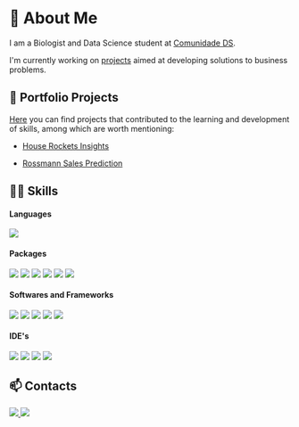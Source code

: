 
<h1>🌱 About Me </h1>

I am a Biologist and Data Science student at [Comunidade DS](https://www.comunidadedatascience.com/).


I'm currently working on [projects](https://github.com/rodrigomenon?tab=repositories) aimed at developing solutions to business problems.


<h2>🔭 Portfolio Projects</h2>

[Here](https://github.com/rodrigomenon?tab=repositories) you can find projects that contributed to the learning and development of skills, among which are worth mentioning:

- [House Rockets Insights](https://github.com/rodrigomenon/House-Rockets-Insights)

- [Rossmann Sales Prediction](https://github.com/rodrigomenon/Rossmann-Sales-Prediction)

<h2>👨‍💻 Skills</h2>

<h4>Languages</h4>
<p>
  <img src="https://img.shields.io/badge/Python-3776AB?style=for-the-badge&logo=python&logoColor=white"/>
  </p>

<h4>Packages</h4>
<p>
  <img src="https://img.shields.io/badge/Pandas-2C2D72?style=for-the-badge&logo=pandas&logoColor=white"/>
  <img src="https://img.shields.io/badge/Numpy-777BB4?style=for-the-badge&logo=numpy&logoColor=white"/>
  <img src="https://img.shields.io/badge/SciPy-654FF0?style=for-the-badge&logo=SciPy&logoColor=white"/>
  <img src="https://img.shields.io/badge/json-5E5C5C?style=for-the-badge&logo=json&logoColor=white"/>
  <img src="https://img.shields.io/badge/scikit_learn-F7931E?style=for-the-badge&logo=scikit-learn&logoColor=white"/>
  <img src="https://img.shields.io/badge/Plotly-239120?style=for-the-badge&logo=plotly&logoColor=white"/>
  </p>


<h4>Softwares and Frameworks</h4>
<p>
  <img src="https://img.shields.io/badge/Streamlit-FF4B4B?style=for-the-badge&logo=Streamlit&logoColor=white"/>
  <img src="https://img.shields.io/badge/Git-F05032?style=for-the-badge&logo=git&logoColor=white"/>
  <img src="https://img.shields.io/badge/Heroku-430098?style=for-the-badge&logo=heroku&logoColor=white"/>
  <img src="https://img.shields.io/badge/Flask-000000?style=for-the-badge&logo=flask&logoColor=white"/>
  <img src="https://img.shields.io/badge/PowerBI-F2C811?style=for-the-badge&logo=Power%20BI&logoColor=white"/>

  </p>

<h4>IDE's</h4>
<p>
  <img src="https://img.shields.io/badge/Visual_Studio-5C2D91?style=for-the-badge&logo=visual%20studio&logoColor=white"/>
  <img src="https://img.shields.io/badge/Jupyter-F37626.svg?&style=for-the-badge&logo=Jupyter&logoColor=white"/>
  <img src="https://img.shields.io/badge/Colab-F9AB00?style=for-the-badge&logo=googlecolab&color=525252"/>
  <img src="https://img.shields.io/badge/pycharm-143?style=for-the-badge&logo=pycharm&logoColor=black&color=black&labelColor=green"/>
  
  </p>
  
<h2>📫 Contacts</h2>
<a href="https://www.linkedin.com/in/rodrigomenongomes/">
    <img src="https://img.shields.io/badge/linkedin-%230077B5.svg?&style=for-the-badge&logo=linkedin&logoColor=white"/>
</a>

<a href="mailto:<menon.bio@gmail.com>" alt="outlook" target="_blank">
    <img src="https://img.shields.io/badge/Gmail-D14836?style=for-the-badge&logo=gmail&logoColor=white"/>
</a>

<!--
**rodrigomenon/rodrigomenon** is a ✨ _special_ ✨ repository because its `README.md` (this file) appears on your GitHub profile.

Here are some ideas to get you started:

- 🔭 I’m currently working on projetos de 
- 🌱 I’m currently learning Data Science
- 👯 I’m looking to collaborate on ...
- 🤔 I’m looking for help with ...
- 💬 Ask me about ...
- 📫 How to reach me: ...
- 😄 Pronouns: ...
- ⚡ Fun fact: ...
-->
